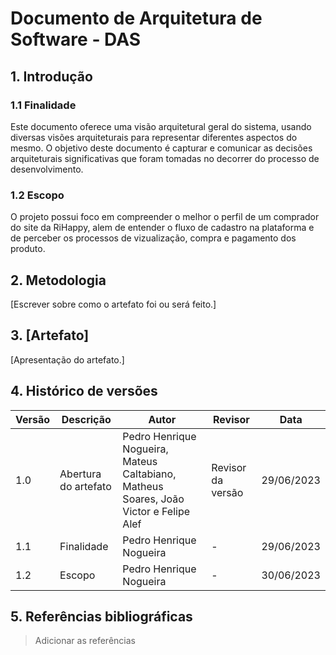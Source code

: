 # Documento de Arquitetura de Software - DAS

## 1. Introdução
### 1.1 Finalidade
Este documento oferece uma visão arquitetural geral do sistema, usando diversas
visões arquiteturais para representar diferentes aspectos do mesmo. O objetivo deste
documento é capturar e comunicar as decisões arquiteturais significativas que foram
tomadas no decorrer do processo de desenvolvimento.
### 1.2 Escopo

O projeto possui foco em compreender o melhor o perfil de um comprador do site da RiHappy, alem de entender o fluxo de cadastro na plataforma e de perceber os processos de  vizualização, compra e pagamento dos produto.
## 2. Metodologia

[Escrever sobre como o artefato foi ou será feito.]

## 3. [Artefato]

[Apresentação do artefato.]

## 4. Histórico de versões

| Versão | Descrição            | Autor             | Revisor           | Data          |
| ------ | -------------------- | ----------------- | ----------------- | ------------- |
| 1.0    | Abertura do artefato | Pedro Henrique Nogueira, Mateus Caltabiano, Matheus Soares, João Victor e Felipe Alef | Revisor da versão | 29/06/2023    |
| 1.1 | Finalidade  | Pedro Henrique Nogueira | - | 29/06/2023| 
| 1.2 | Escopo | Pedro Henrique Nogueira | - | 30/06/2023| 


## 5. Referências bibliográficas

> Adicionar as referências
